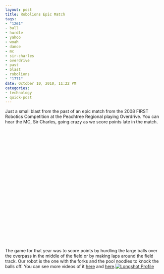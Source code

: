 ```yaml
--- 
layout: post
title: Robolions Epic Match
tags: 
- "1261"
- ball
- hurdle
- yahoo
- woah
- dance
- mc
- sir-charles
- overdrive
- past
- blast
- robolions
- "1771"
date: October 10, 2010, 11:22 PM
categories: 
- technology
- quick-post
---
```

Just a small blast from the past of an epic match from the 2008 FIRST Robotics Competition at the Peachtree Regional playing Overdrive. You can hear the MC, Sir Charles, going crazy as we score points late in the match.<center><object height="385" width="480"><param name="movie" value="http://www.youtube.com/v/1mgGqQwNZ3E?fs=1&amp;hl=en_US" /><param name="allowFullScreen" value="true" /><param name="allowscriptaccess" value="always" /><embed allowfullscreen="true" src="http://www.youtube.com/v/1mgGqQwNZ3E?fs=1&amp;hl=en_US" allowscriptaccess="always" type="application/x-shockwave-flash" height="385" width="480"></embed></object></center>The game for that year was to score points by hurdling the large balls over the overpass in the middle of the field or by making laps around the field track. Our robot is the one with the forks and the pool noodles to knock the balls off. You can see more videos of it [here](http://www.youtube.com/watch?v=JwrjoERLYAc&feature=related) and [here](http://www.youtube.com/watch?v=7bthV5P_87I&feature=related).[![](http://www.tanner-smith.com/wp-content/uploads/2010/10/232_small-177x300.jpg "Longshot Profile")](http://www.tanner-smith.com/wp-content/uploads/2010/10/232_small.jpg)
